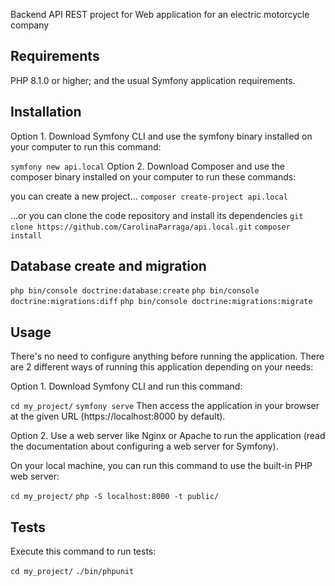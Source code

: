 
Backend API REST project for Web application for an electric motorcycle company
## Requirements
PHP 8.1.0 or higher;
and the usual Symfony application requirements.

## Installation

Option 1. Download Symfony CLI and use the symfony binary installed on your computer to run this command:

`symfony new api.local`
Option 2. Download Composer and use the composer binary installed on your computer to run these commands:

you can create a new project...
`composer create-project api.local`

...or you can clone the code repository and install its dependencies
`git clone https://github.com/CarolinaParraga/api.local.git`
`composer install`

## Database create and migration

`php bin/console doctrine:database:create`
`php bin/console doctrine:migrations:diff`
`php bin/console doctrine:migrations:migrate`

## Usage
There's no need to configure anything before running the application. There are 2 different ways of running this application depending on your needs:

Option 1. Download Symfony CLI and run this command:

`cd my_project/`
`symfony serve`
Then access the application in your browser at the given URL (https://localhost:8000 by default).

Option 2. Use a web server like Nginx or Apache to run the application (read the documentation about configuring a web server for Symfony).

On your local machine, you can run this command to use the built-in PHP web server:

`cd my_project/`
`php -S localhost:8000 -t public/`

## Tests
Execute this command to run tests:

`cd my_project/`
`./bin/phpunit`
